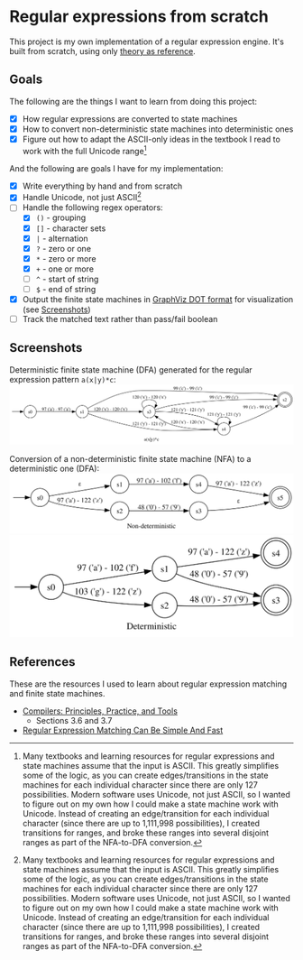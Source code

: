 # Regular expressions from scratch

This project is my own implementation of a regular expression engine.
It's built from scratch, using only [theory as reference](#references).

## Goals

The following are the things I want to learn from doing this project:

- [x] How regular expressions are converted to state machines
- [x] How to convert non-deterministic state machines into deterministic ones
- [x] Figure out how to adapt the ASCII-only ideas in the textbook I read to
      work with the full Unicode range[^unicode]

And the following are goals I have for my implementation:

- [x] Write everything by hand and from scratch
- [x] Handle Unicode, not just ASCII[^unicode]
- [ ] Handle the following regex operators:
    - [x] `()` - grouping
    - [x] `[]` - character sets
    - [x] `|` - alternation
    - [x] `?` - zero or one
    - [x] `*` - zero or more
    - [x] `+` - one or more
    - [ ] `^` - start of string
    - [ ] `$` - end of string
- [x] Output the finite state machines in [GraphViz DOT format][gvdot] for
      visualization (see [Screenshots](#screenshots))
- [ ] Track the matched text rather than pass/fail boolean

[gvdot]: https://graphviz.org/doc/info/lang.html

[^unicode]: Many textbooks and learning resources for regular expressions and
state machines assume that the input is ASCII. This greatly simplifies some of
the logic, as you can create edges/transitions in the state machines for each
individual character since there are only 127 possibilities. Modern software
uses Unicode, not just ASCII, so I wanted to figure out on my own how I could
make a state machine work with Unicode. Instead of creating an edge/transition
for each individual character (since there are up to 1,111,998 possibilities), I
created transitions for ranges, and broke these ranges into several disjoint
ranges as part of the NFA-to-DFA conversion.

## Screenshots

Deterministic finite state machine (DFA) generated for the regular expression pattern `a(x|y)*c`:
![a(x|y)*c](./docs/a(x|y)*c.svg)

Conversion of a non-deterministic finite state machine (NFA) to a deterministic
one (DFA):
![non-deterministic state machine](./docs/nfa.svg)
![deterministic state machine](./docs/dfa.svg)

## References

These are the resources I used to learn about regular expression matching and
finite state machines.

- [Compilers: Principles, Practice, and Tools][compilers-ptt]
    - Sections 3.6 and 3.7
- [Regular Expression Matching Can Be Simple And Fast][regex1]

[compilers-ptt]: https://en.wikipedia.org/wiki/Compilers:_Principles,_Techniques,_and_Tools
[regex1]: https://swtch.com/~rsc/regexp/regexp1.html
